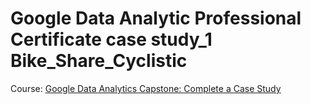 # Google Data Analytic Professional Certificate case study_1 Bike_Share_Cyclistic 
Course: [Google Data Analytics Capstone: Complete a Case Study](url) 
